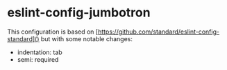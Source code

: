 # eslint-config-jumbotron

This configuration is based on [https://github.com/standard/eslint-config-standard]() but with some notable changes:
* indentation: tab
* semi: required
